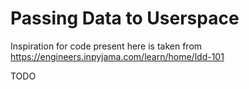 # Passing Data to Userspace

Inspiration for code present here is taken from https://engineers.inpyjama.com/learn/home/ldd-101

TODO
